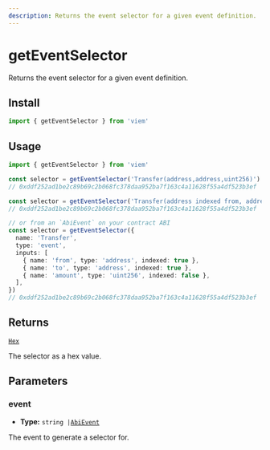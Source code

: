 ```yaml
---
description: Returns the event selector for a given event definition.
---
```


# getEventSelector

Returns the event selector for a given event definition.

## Install

```ts
import { getEventSelector } from 'viem'
```

## Usage

```ts
import { getEventSelector } from 'viem'

const selector = getEventSelector('Transfer(address,address,uint256)')
// 0xddf252ad1be2c89b69c2b068fc378daa952ba7f163c4a11628f55a4df523b3ef

const selector = getEventSelector('Transfer(address indexed from, address indexed to, uint256 amount)')
// 0xddf252ad1be2c89b69c2b068fc378daa952ba7f163c4a11628f55a4df523b3ef

// or from an `AbiEvent` on your contract ABI
const selector = getEventSelector({
  name: 'Transfer',
  type: 'event',
  inputs: [
    { name: 'from', type: 'address', indexed: true },
    { name: 'to', type: 'address', indexed: true },
    { name: 'amount', type: 'uint256', indexed: false },
  ],
})
// 0xddf252ad1be2c89b69c2b068fc378daa952ba7f163c4a11628f55a4df523b3ef
```

## Returns

[`Hex`](/docs/glossary/types#hex)

The selector as a hex value.

## Parameters

### event

- **Type:** `string |`[`AbiEvent`](https://abitype.dev/api/types#abievent)

The event to generate a selector for.

